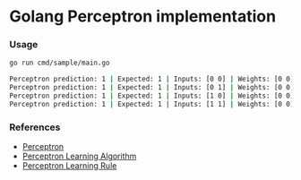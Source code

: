 # Golang Perceptron implementation

### Usage

```sh
go run cmd/sample/main.go
```

```sh
Perceptron prediction: 1 | Expected: 1 | Inputs: [0 0] | Weights: [0 0] | Bias: 0 | Error: 0 | Iteration: 0 | Learning Rate: 1 | Activation Function: step | Loss Function: MSE | Cost Function: MSE | Gradient Descent: batch | Backpropagation: backpropagation 
Perceptron prediction: 1 | Expected: 1 | Inputs: [0 1] | Weights: [0 0] | Bias: 0 | Error: 0 | Iteration: 1 | Learning Rate: 1 | Activation Function: step | Loss Function: MSE | Cost Function: MSE | Gradient Descent: batch | Backpropagation: backpropagation 
Perceptron prediction: 1 | Expected: 1 | Inputs: [1 0] | Weights: [0 0] | Bias: 0 | Error: 0 | Iteration: 2 | Learning Rate: 1 | Activation Function: step | Loss Function: MSE | Cost Function: MSE | Gradient Descent: batch | Backpropagation: backpropagation 
Perceptron prediction: 1 | Expected: 1 | Inputs: [1 1] | Weights: [0 0] | Bias: 0 | Error: 0 | Iteration: 3 | Learning Rate: 1 | Activation Function: step | Loss Function: MSE | Cost Function: MSE | Gradient Descent: batch | Backpropagation: backpropagation 
```

### References

- [Perceptron](https://en.wikipedia.org/wiki/Perceptron)
- [Perceptron Learning Algorithm](https://en.wikipedia.org/wiki/Perceptron#Learning_algorithm)
- [Perceptron Learning Rule](https://en.wikipedia.org/wiki/Perceptron#Learning_rule)
